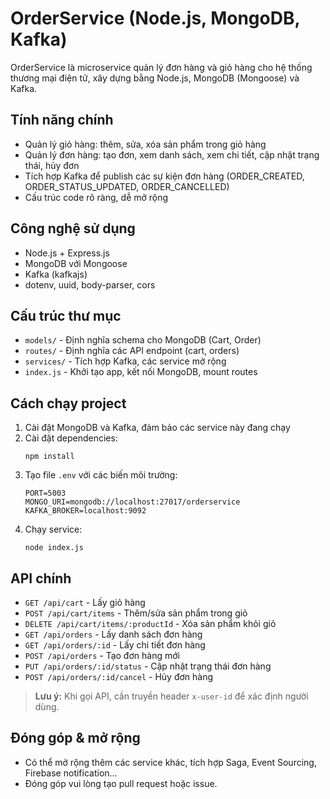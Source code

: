 # OrderService (Node.js, MongoDB, Kafka)

OrderService là microservice quản lý đơn hàng và giỏ hàng cho hệ thống thương mại điện tử, xây dựng bằng Node.js, MongoDB (Mongoose) và Kafka.

## Tính năng chính
- Quản lý giỏ hàng: thêm, sửa, xóa sản phẩm trong giỏ hàng
- Quản lý đơn hàng: tạo đơn, xem danh sách, xem chi tiết, cập nhật trạng thái, hủy đơn
- Tích hợp Kafka để publish các sự kiện đơn hàng (ORDER_CREATED, ORDER_STATUS_UPDATED, ORDER_CANCELLED)
- Cấu trúc code rõ ràng, dễ mở rộng

## Công nghệ sử dụng
- Node.js + Express.js
- MongoDB với Mongoose
- Kafka (kafkajs)
- dotenv, uuid, body-parser, cors

## Cấu trúc thư mục
- `models/` - Định nghĩa schema cho MongoDB (Cart, Order)
- `routes/` - Định nghĩa các API endpoint (cart, orders)
- `services/` - Tích hợp Kafka, các service mở rộng
- `index.js` - Khởi tạo app, kết nối MongoDB, mount routes

## Cách chạy project
1. Cài đặt MongoDB và Kafka, đảm bảo các service này đang chạy
2. Cài đặt dependencies:
   ```
   npm install
   ```
3. Tạo file `.env` với các biến môi trường:
   ```
   PORT=5003
   MONGO_URI=mongodb://localhost:27017/orderservice
   KAFKA_BROKER=localhost:9092
   ```
4. Chạy service:
   ```
   node index.js
   ```

## API chính
- `GET /api/cart` - Lấy giỏ hàng
- `POST /api/cart/items` - Thêm/sửa sản phẩm trong giỏ
- `DELETE /api/cart/items/:productId` - Xóa sản phẩm khỏi giỏ
- `GET /api/orders` - Lấy danh sách đơn hàng
- `GET /api/orders/:id` - Lấy chi tiết đơn hàng
- `POST /api/orders` - Tạo đơn hàng mới
- `PUT /api/orders/:id/status` - Cập nhật trạng thái đơn hàng
- `POST /api/orders/:id/cancel` - Hủy đơn hàng

> **Lưu ý:** Khi gọi API, cần truyền header `x-user-id` để xác định người dùng.

## Đóng góp & mở rộng
- Có thể mở rộng thêm các service khác, tích hợp Saga, Event Sourcing, Firebase notification...
- Đóng góp vui lòng tạo pull request hoặc issue.
